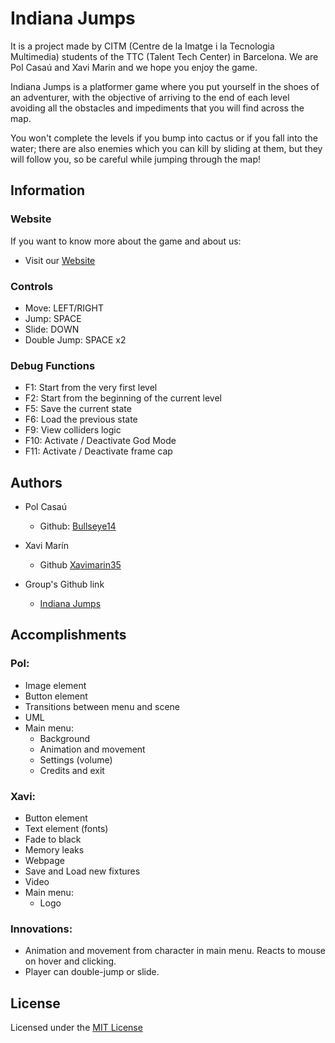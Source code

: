 ﻿# Indiana Jumps
It is a project made by CITM (Centre de la Imatge i la Tecnologia Multimedia) students of the TTC (Talent Tech Center) in Barcelona. We are Pol Casaú and Xavi Marin and we hope you enjoy the game.

Indiana Jumps is a platformer game where you put yourself in the shoes of an adventurer, with the objective of arriving to the end of each level avoiding all the obstacles and impediments that you will find across the map.

You won't complete the levels if you bump into cactus or if you fall into the water; there are also enemies which you can kill by sliding at them, but they will follow you, so be careful while jumping through the map!

## Information

### Website
If you want to know more about the game and about us:
- Visit our [Website](https://bullseye14.github.io/IndianaJumps/)

### Controls
- Move: LEFT/RIGHT
- Jump: SPACE
- Slide: DOWN
- Double Jump: SPACE x2

### Debug Functions
- F1: Start from the very first level
- F2: Start from the beginning of the current level
- F5: Save the current state
- F6: Load the previous state
- F9: View colliders logic
- F10: Activate / Deactivate God Mode
- F11: Activate / Deactivate frame cap


## Authors
* Pol Casaú
  - Github: [Bullseye14](https://github.com/Bullseye14)
  
* Xavi Marín
  - Github [Xavimarin35](https://github.com/xavimarin35)
  
* Group's Github link
  - [Indiana Jumps](https://github.com/Bullseye14/Development-Pol-Xavi)
  
  
## Accomplishments
### Pol:
- Image element
- Button element
- Transitions between menu and scene
- UML
- Main menu:
  - Background
  - Animation and movement
  - Settings (volume)
  - Credits and exit

### Xavi:
- Button element
- Text element (fonts)
- Fade to black
- Memory leaks
- Webpage
- Save and Load new fixtures
- Video
- Main menu:
  - Logo
  
### Innovations:
- Animation and movement from character in main menu. Reacts to mouse on hover and clicking.
- Player can double-jump or slide.
  
## License

Licensed under the [MIT License](LICENSE)
